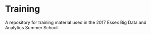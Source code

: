 # Training
A repository for training material used in the 2017 Essex Big Data and Analytics Summer School.
